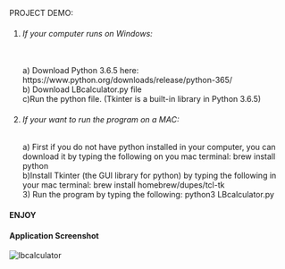 
PROJECT DEMO: 

1. <h6>If your computer runs on Windows:</h6><br/>
    a) Download Python 3.6.5 here: https://www.python.org/downloads/release/python-365/<br/> 
    b) Download LBcalculator.py file<br/>
    c)Run the python file. (Tkinter is a built-in library in Python 3.6.5)<br/> 
    
2. <h6>If your want to run the program on a MAC:</h6>
    a) First if you do not have python installed in your computer, you can download it by typing the following on you mac terminal: brew install python<br/>
    b)Install Tkinter (the GUI library for python) by typing the following in your mac terminal: 
    brew install homebrew/dupes/tcl-tk<br/>
    3) Run the program by typing the following: python3 LBcalculator.py<br/>    

<h4> ENJOY</h4>

<h4> Application Screenshot </h4>

![lbcalculator](https://user-images.githubusercontent.com/16946307/41118862-35ce1c4a-6a5f-11e8-8417-e0747de8ad01.jpg)

